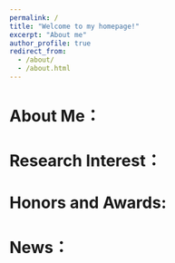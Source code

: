 ```yaml
---
permalink: /
title: "Welcome to my homepage!"
excerpt: "About me"
author_profile: true
redirect_from: 
  - /about/
  - /about.html
---
```

 
  
   

About Me：
======
 
 
 
Research Interest：
======



Honors and Awards:
======


News：
======


